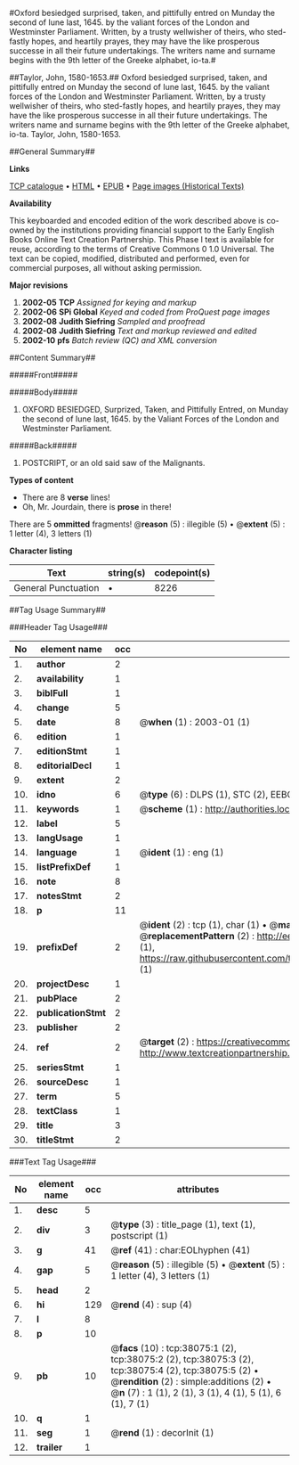 #Oxford besiedged surprised, taken, and pittifully entred on Munday the second of Iune last, 1645. by the valiant forces of the London and Westminster Parliament. Written, by a trusty wellwisher of theirs, who sted-fastly hopes, and heartily prayes, they may have the like prosperous successe in all their future undertakings. The writers name and surname begins with the 9th letter of the Greeke alphabet, io-ta.#

##Taylor, John, 1580-1653.##
Oxford besiedged surprised, taken, and pittifully entred on Munday the second of Iune last, 1645. by the valiant forces of the London and Westminster Parliament. Written, by a trusty wellwisher of theirs, who sted-fastly hopes, and heartily prayes, they may have the like prosperous successe in all their future undertakings. The writers name and surname begins with the 9th letter of the Greeke alphabet, io-ta.
Taylor, John, 1580-1653.

##General Summary##

**Links**

[TCP catalogue](http://www.ota.ox.ac.uk/tcp/)  • 
[HTML](http://tei.it.ox.ac.uk/tcp/Texts-HTML/free/A64/A64191.html)  • 
[EPUB](http://tei.it.ox.ac.uk/tcp/Texts-EPUB/free/A64/A64191.epub) • 
[Page images (Historical Texts)](https://data.historicaltexts.jisc.ac.uk/view?pubId=eebo-99833597e&pageId=eebo-99833597e-38075-1)

**Availability**

This keyboarded and encoded edition of the
	       work described above is co-owned by the institutions
	       providing financial support to the Early English Books
	       Online Text Creation Partnership. This Phase I text is
	       available for reuse, according to the terms of Creative
	       Commons 0 1.0 Universal. The text can be copied,
	       modified, distributed and performed, even for
	       commercial purposes, all without asking permission.

**Major revisions**

1. __2002-05__ __TCP__ *Assigned for keying and markup*
1. __2002-06__ __SPi Global__ *Keyed and coded from ProQuest page images*
1. __2002-08__ __Judith Siefring__ *Sampled and proofread*
1. __2002-08__ __Judith Siefring__ *Text and markup reviewed and edited*
1. __2002-10__ __pfs__ *Batch review (QC) and XML conversion*

##Content Summary##

#####Front#####

#####Body#####

1. OXFORD BESIEDGED, Surprized, Taken, and Pittifully Entred, on Munday the second of Iune last, 1645. by the Valiant Forces of the London and Westminster Parliament.

#####Back#####

1. POSTCRIPT, or an old said saw of the Malignants.

**Types of content**

  * There are 8 **verse** lines!
  * Oh, Mr. Jourdain, there is **prose** in there!

There are 5 **ommitted** fragments! 
 @__reason__ (5) : illegible (5)  •  @__extent__ (5) : 1 letter (4), 3 letters (1)

**Character listing**


|Text|string(s)|codepoint(s)|
|---|---|---|
|General Punctuation|•|8226|

##Tag Usage Summary##

###Header Tag Usage###

|No|element name|occ|attributes|
|---|---|---|---|
|1.|__author__|2||
|2.|__availability__|1||
|3.|__biblFull__|1||
|4.|__change__|5||
|5.|__date__|8| @__when__ (1) : 2003-01 (1)|
|6.|__edition__|1||
|7.|__editionStmt__|1||
|8.|__editorialDecl__|1||
|9.|__extent__|2||
|10.|__idno__|6| @__type__ (6) : DLPS (1), STC (2), EEBO-CITATION (1), PROQUEST (1), VID (1)|
|11.|__keywords__|1| @__scheme__ (1) : http://authorities.loc.gov/ (1)|
|12.|__label__|5||
|13.|__langUsage__|1||
|14.|__language__|1| @__ident__ (1) : eng (1)|
|15.|__listPrefixDef__|1||
|16.|__note__|8||
|17.|__notesStmt__|2||
|18.|__p__|11||
|19.|__prefixDef__|2| @__ident__ (2) : tcp (1), char (1)  •  @__matchPattern__ (2) : ([0-9\-]+):([0-9IVX]+) (1), (.+) (1)  •  @__replacementPattern__ (2) : http://eebo.chadwyck.com/downloadtiff?vid=$1&page=$2 (1), https://raw.githubusercontent.com/textcreationpartnership/Texts/master/tcpchars.xml#$1 (1)|
|20.|__projectDesc__|1||
|21.|__pubPlace__|2||
|22.|__publicationStmt__|2||
|23.|__publisher__|2||
|24.|__ref__|2| @__target__ (2) : https://creativecommons.org/publicdomain/zero/1.0/ (1), http://www.textcreationpartnership.org/docs/. (1)|
|25.|__seriesStmt__|1||
|26.|__sourceDesc__|1||
|27.|__term__|5||
|28.|__textClass__|1||
|29.|__title__|3||
|30.|__titleStmt__|2||


###Text Tag Usage###

|No|element name|occ|attributes|
|---|---|---|---|
|1.|__desc__|5||
|2.|__div__|3| @__type__ (3) : title_page (1), text (1), postscript (1)|
|3.|__g__|41| @__ref__ (41) : char:EOLhyphen (41)|
|4.|__gap__|5| @__reason__ (5) : illegible (5)  •  @__extent__ (5) : 1 letter (4), 3 letters (1)|
|5.|__head__|2||
|6.|__hi__|129| @__rend__ (4) : sup (4)|
|7.|__l__|8||
|8.|__p__|10||
|9.|__pb__|10| @__facs__ (10) : tcp:38075:1 (2), tcp:38075:2 (2), tcp:38075:3 (2), tcp:38075:4 (2), tcp:38075:5 (2)  •  @__rendition__ (2) : simple:additions (2)  •  @__n__ (7) : 1 (1), 2 (1), 3 (1), 4 (1), 5 (1), 6 (1), 7 (1)|
|10.|__q__|1||
|11.|__seg__|1| @__rend__ (1) : decorInit (1)|
|12.|__trailer__|1||
